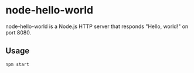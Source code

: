# node-hello-world
node-hello-world is a Node.js HTTP server that responds "Hello, world!" on port 8080.

## Usage
```console
npm start
```
